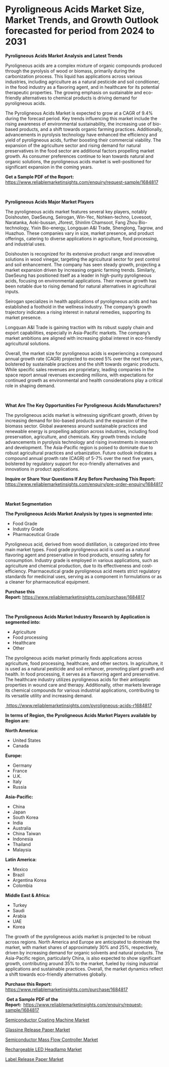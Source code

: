 <p><h1>Pyroligneous Acids Market Size, Market Trends, and Growth Outlook forecasted for period from 2024 to 2031</h1></p><p><strong>Pyroligneous Acids Market Analysis and Latest Trends</strong></p>
<p><p>Pyroligneous acids are a complex mixture of organic compounds produced through the pyrolysis of wood or biomass, primarily during the carbonization process. This liquid has applications across various industries, including agriculture as a natural pesticide and soil conditioner, in the food industry as a flavoring agent, and in healthcare for its potential therapeutic properties. The growing emphasis on sustainable and eco-friendly alternatives to chemical products is driving demand for pyroligneous acids.</p><p>The Pyroligneous Acids Market is expected to grow at a CAGR of 9.4% during the forecast period. Key trends influencing this market include the rising awareness of environmental sustainability, the increasing use of bio-based products, and a shift towards organic farming practices. Additionally, advancements in pyrolysis technology have enhanced the efficiency and yield of pyroligneous acids, further boosting their commercial viability. The expansion of the agriculture sector and rising demand for natural preservatives in the food sector are additional factors propelling market growth. As consumer preferences continue to lean towards natural and organic solutions, the pyroligneous acids market is well-positioned for significant expansion in the coming years.</p></p>
<p><strong>Get a Sample PDF of the Report:&nbsp;</strong> <a href="https://www.reliablemarketinsights.com/enquiry/request-sample/1684817?utm_campaign=1355&utm_medium=2&utm_source=Github&utm_content=ia&utm_term=16102024&utm_id=pyroligneous-acids">https://www.reliablemarketinsights.com/enquiry/request-sample/1684817</a></p>
<p>&nbsp;</p>
<p><strong>Pyroligneous Acids Major Market Players</strong></p>
<p><p>The pyroligneous acids market features several key players, notably Doishouten, DaeSeung, Seirogan, Win-Yec, Nohken-techno, Lovesoot, Naratanka, Aoki-bussan, Jforest, Shinlim Chamsoot, Fang Zhou Bio-technology, Yixin Bio-energy, Longquan A&I Trade, Shenglong, Tagrow, and Huazhuo. These companies vary in size, market presence, and product offerings, catering to diverse applications in agriculture, food processing, and industrial uses.</p><p>Doishouten is recognized for its extensive product range and innovative solutions in wood vinegar, targeting the agricultural sector for pest control and soil enhancement. The company has seen steady growth, projecting a market expansion driven by increasing organic farming trends. Similarly, DaeSeung has positioned itself as a leader in high-purity pyroligneous acids, focusing on environmental applications. Their revenue growth has been notable due to rising demand for natural alternatives in agricultural inputs.</p><p>Seirogan specializes in health applications of pyroligneous acids and has established a foothold in the wellness industry. The company’s growth trajectory indicates a rising interest in natural remedies, supporting its market presence.</p><p>Longquan A&I Trade is gaining traction with its robust supply chain and export capabilities, especially in Asia-Pacific markets. The company’s market ambitions are aligned with increasing global interest in eco-friendly agricultural solutions.</p><p>Overall, the market size for pyroligneous acids is experiencing a compound annual growth rate (CAGR) projected to exceed 5% over the next five years, bolstered by sustainable practices and the shift towards organic products. While specific sales revenues are proprietary, leading companies in the space report annual revenues exceeding millions, with expectations for continued growth as environmental and health considerations play a critical role in shaping demand.</p></p>
<p>&nbsp;</p>
<p><strong>What Are The Key Opportunities For Pyroligneous Acids Manufacturers?</strong></p>
<p><p>The pyroligneous acids market is witnessing significant growth, driven by increasing demand for bio-based products and the expansion of the biomass sector. Global awareness around sustainable practices and renewable energy is propelling adoption across industries, including food preservation, agriculture, and chemicals. Key growth trends include advancements in pyrolysis technology and rising investments in research and development. The Asia-Pacific region is poised to dominate due to robust agricultural practices and urbanization. Future outlook indicates a compound annual growth rate (CAGR) of 5-7% over the next five years, bolstered by regulatory support for eco-friendly alternatives and innovations in product applications.</p></p>
<p><strong>Inquire or Share Your Questions If Any Before Purchasing This Report:</strong> <a href="https://www.reliablemarketinsights.com/enquiry/pre-order-enquiry/1684817?utm_campaign=1355&utm_medium=2&utm_source=Github&utm_content=ia&utm_term=16102024&utm_id=pyroligneous-acids">https://www.reliablemarketinsights.com/enquiry/pre-order-enquiry/1684817</a></p>
<p>&nbsp;</p>
<p><strong>Market Segmentation</strong></p>
<p><strong>The Pyroligneous Acids Market Analysis by types is segmented into:</strong></p>
<p><ul><li>Food Grade</li><li>Industry Grade</li><li>Pharmaceutical Grade</li></ul></p>
<p><p>Pyroligneous acid, derived from wood distillation, is categorized into three main market types. Food grade pyroligneous acid is used as a natural flavoring agent and preservative in food products, ensuring safety for consumption. Industry grade is employed in various applications, such as agriculture and chemical production, due to its effectiveness and cost-efficiency. Pharmaceutical grade pyroligneous acid meets strict regulatory standards for medicinal uses, serving as a component in formulations or as a cleaner for pharmaceutical equipment.</p></p>
<p><strong>Purchase this Report:&nbsp;</strong><a href="https://www.reliablemarketinsights.com/purchase/1684817?utm_campaign=1355&utm_medium=2&utm_source=Github&utm_content=ia&utm_term=16102024&utm_id=pyroligneous-acids">https://www.reliablemarketinsights.com/purchase/1684817</a></p>
<p>&nbsp;</p>
<p><strong>The Pyroligneous Acids Market Industry Research by Application is segmented into:</strong></p>
<p><ul><li>Agriculture</li><li>Food processing</li><li>Healthcare</li><li>Other</li></ul></p>
<p><p>The pyroligneous acids market primarily finds applications across agriculture, food processing, healthcare, and other sectors. In agriculture, it is used as a natural pesticide and soil enhancer, promoting plant growth and health. In food processing, it serves as a flavoring agent and preservative. The healthcare industry utilizes pyroligneous acids for their antiseptic properties in wound care and therapy. Additionally, other markets leverage its chemical compounds for various industrial applications, contributing to its versatile utility and increasing demand.</p></p>
<p><a href="https://www.reliablemarketinsights.com/pyroligneous-acids-r1684817?utm_campaign=1355&utm_medium=2&utm_source=Github&utm_content=ia&utm_term=16102024&utm_id=pyroligneous-acids">&nbsp;https://www.reliablemarketinsights.com/pyroligneous-acids-r1684817</a></p>
<p><strong>In terms of Region, the Pyroligneous Acids Market Players available by Region are:</strong></p>
<p>
    <p> <strong> North America: </strong>
        <ul>
            <li>United States</li>
            <li>Canada</li>
        </ul>
        </p> 
    <p> <strong> Europe: </strong>
        <ul>
            <li>Germany</li>
            <li>France</li>
            <li>U.K.</li>
            <li>Italy</li>
            <li>Russia</li>
        </ul>
        </p> 
    <p> <strong> Asia-Pacific: </strong>
        <ul>
            <li>China</li>
            <li>Japan</li>
            <li>South Korea</li>
            <li>India</li>
            <li>Australia</li>
            <li>China Taiwan</li>
            <li>Indonesia</li>
            <li>Thailand</li>
            <li>Malaysia</li>
        </ul>
        </p> 
    <p> <strong> Latin America: </strong>
        <ul>
            <li>Mexico</li>
            <li>Brazil</li>
            <li>Argentina Korea</li>
            <li>Colombia</li>
        </ul>
        </p> 
    <p> <strong> Middle East & Africa: </strong>
        <ul>
            <li>Turkey</li>
            <li>Saudi</li>
            <li>Arabia</li>
            <li>UAE</li>
            <li>Korea</li>
        </ul>
    </p>
    </p>
<p><p>The growth of the pyroligneous acids market is projected to be robust across regions. North America and Europe are anticipated to dominate the market, with market shares of approximately 30% and 25%, respectively, driven by increasing demand for organic solvents and natural products. The Asia-Pacific region, particularly China, is also expected to show significant growth, contributing around 35% to the market, fueled by rising industrial applications and sustainable practices. Overall, the market dynamics reflect a shift towards eco-friendly alternatives globally.</p></p>
<p><strong>Purchase this Report: </strong><a href="https://www.reliablemarketinsights.com/purchase/1684817?utm_campaign=1355&utm_medium=2&utm_source=Github&utm_content=ia&utm_term=16102024&utm_id=pyroligneous-acids">https://www.reliablemarketinsights.com/purchase/1684817</a></p>
<p>&nbsp;<strong>Get a Sample PDF of the Report:&nbsp;&nbsp;</strong><a href="https://www.reliablemarketinsights.com/enquiry/request-sample/1684817?utm_campaign=1355&utm_medium=2&utm_source=Github&utm_content=ia&utm_term=16102024&utm_id=pyroligneous-acids">https://www.reliablemarketinsights.com/enquiry/request-sample/1684817</a></p>
<p><strong></strong></p>
<p><p><a href="https://www.linkedin.com/pulse/semiconductor-coating-machine-market-analysis-product-segmentation-s8d0e?trk=public_post_embed_feed-article-content&utm_campaign=1355&utm_medium=2&utm_source=Github&utm_content=ia&utm_term=16102024&utm_id=pyroligneous-acids">Semiconductor Coating Machine Market</a></p><p><a href="https://www.linkedin.com/pulse/global-glassine-release-paper-market-trends-analysis-future-crple?trk=public_post_embed_feed-article-content&utm_campaign=1355&utm_medium=2&utm_source=Github&utm_content=ia&utm_term=16102024&utm_id=pyroligneous-acids">Glassine Release Paper Market</a></p><p><a href="https://www.linkedin.com/pulse/competitive-intelligence-semiconductor-mass-flow-controller-erkge?trk=public_post_embed_feed-article-content&utm_campaign=1355&utm_medium=2&utm_source=Github&utm_content=ia&utm_term=16102024&utm_id=pyroligneous-acids">Semiconductor Mass Flow Controller Market</a></p><p><a href="https://www.linkedin.com/pulse/decoding-rechargeable-led-headlamp-industry-dynamics-strategic-lo0xe?trk=public_post_embed_feed-article-content&utm_campaign=1355&utm_medium=2&utm_source=Github&utm_content=ia&utm_term=16102024&utm_id=pyroligneous-acids">Rechargeable LED Headlamp Market</a></p><p><a href="https://www.linkedin.com/pulse/global-label-release-paper-nexus-sector-confluences-regional-ojqee?trk=public_post_embed_feed-article-content&utm_campaign=1355&utm_medium=2&utm_source=Github&utm_content=ia&utm_term=16102024&utm_id=pyroligneous-acids">Label Release Paper Market</a></p></p>